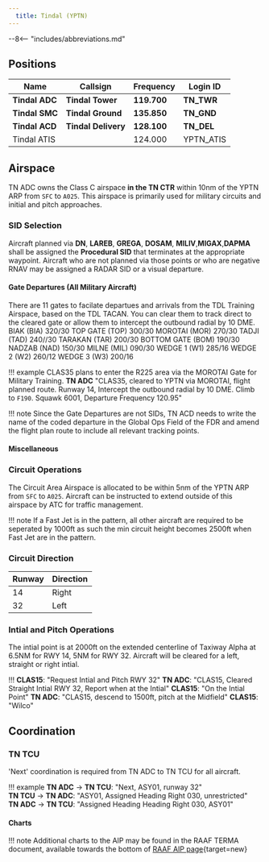 ```yaml
---
  title: Tindal (YPTN)
---
```


--8<-- "includes/abbreviations.md"

## Positions

| Name               | Callsign       | Frequency        | Login ID              |
| ------------------ | -------------- | ---------------- | --------------------------------------|
| **Tindal ADC**    | **Tindal Tower**  | **119.700**         | **TN_TWR**        |
| **Tindal SMC**    | **Tindal Ground**  | **135.850**        | **TN_GND**        |
| **Tindal ACD**    | **Tindal Delivery**  | **128.100**      | **TN_DEL**       |
| Tindal ATIS    |   |  124.000        | YPTN_ATIS       |

## Airspace

TN ADC owns the Class C airspace **in the TN CTR** within 10nm of the YPTN ARP from `SFC` to `A025`. This airspace is primarily used for military circuits and initial and pitch approaches.

### SID Selection
Aircraft planned via **DN**, **LAREB**, **GREGA**, **DOSAM**, **MILIV**,**MIGAX**,**DAPMA** shall be assigned the **Procedural SID** that terminates at the appropriate waypoint.
Aircraft who are not planned via those points or who are negative RNAV may be assigned a RADAR SID or a visual departure.

#### Gate Departures (All Military Aircraft)
There are 11 gates to facilate departues and arrivals from the TDL Training Airspace, based on the TDL TACAN. You can clear them to track direct to the cleared gate or allow them to intercept the outbound radial by 10 DME. 
BIAK (BIA) 320/30
TOP GATE (TOP) 300/30
MOROTAI (MOR) 270/30
TADJI (TAD) 240//30
TARAKAN (TAR) 200/30
BOTTOM GATE (BOM) 190/30
NADZAB (NAD) 150/30
MILNE (MIL) 090/30
WEDGE 1 (W1) 285/16
WEDGE 2 (W2) 260/12
WEDGE 3 (W3) 200/16

!!! example 
  CLAS35 plans to enter the R225 area via the MOROTAI Gate for Military Training.
  **TN ADC** "CLAS35, cleared to YPTN via MOROTAI, flight planned route. Runway 14, Intercept the outbound radial by 10 DME. Climb to `F190`. Squawk 6001, Departure Frequency 120.95"   

!!! note
    Since the Gate Departures are not SIDs, TN ACD needs to write the name of the coded departure in the Global Ops Field of the FDR and amend the flight plan route to include all relevant tracking points.

#### Miscellaneous
### Circuit Operations
The Circuit Area Airspace is allocated to be within 5nm of the YPTN ARP from `SFC` to `A025`. Aircraft can be instructed to extend outside of this airspace by ATC for traffic management. 

!!! note
    If a Fast Jet is in the pattern, all other aircraft are required to be seperated by 1000ft as such the min circuit height becomes 2500ft when Fast Jet are in the pattern.

### Circuit Direction
| Runway | Direction |
| ------ | ----------|
| 14     | Right|
| 32     | Left |

### Intial and Pitch Operations 
The intial point is at 2000ft on the extended centerline of Taxiway Alpha at 6.5NM for RWY 14, 5NM for RWY 32. Aircraft will be cleared for a left, straight or right intial.

!!!
  **CLAS15**: "Request Intial and Pitch RWY 32"
  **TN ADC**: "CLAS15, Cleared Straight Intial RWY 32, Report when at the Intial"
  **CLAS15**: "On the Intial Point"
  **TN ADC**: "CLAS15, descend to 1500ft, pitch at the Midfield"
  **CLAS15**: "Wilco"

## Coordination
### TN TCU

'Next' coordination is required from TN ADC to TN TCU for all aircraft.

!!! example
    <span class="hotline">**TN ADC** -> **TN TCU**</span>: "Next, ASY01, runway 32"  
    <span class="hotline">**TN TCU** -> **TN ADC**</span>: "ASY01, Assigned Heading Right 030, unrestricted"  
    <span class="hotline">**TN ADC** -> **TN TCU**</span>: "Assigned Heading Heading Right 030, ASY01"  


#### Charts
!!! note
    Additional charts to the AIP may be found in the RAAF TERMA document, available towards the bottom of [RAAF AIP page](https://ais-af.airforce.gov.au/australian-aip){target=new}
